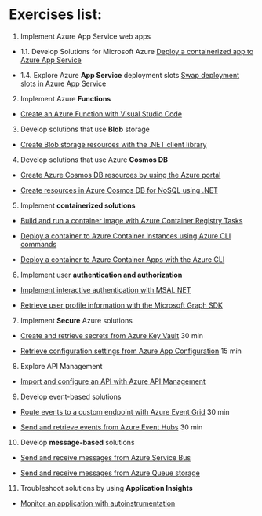# Exercises list:

1. Implement Azure App Service web apps

* 1.1.  Develop Solutions for Microsoft Azure [Deploy a containerized app to Azure App Service](https://microsoftlearning.github.io/mslearn-azure-developer/instructions/azure-app-service/01-app-service-deploy-container.html)

* 1.4. Explore Azure **App Service** deployment slots
[Swap deployment slots in Azure App Service](https://microsoftlearning.github.io/mslearn-azure-developer/instructions/azure-app-service/02-app-service-deployment-slots.html)

2. Implement Azure **Functions**

* [Create an Azure Function with Visual Studio Code](https://microsoftlearning.github.io/mslearn-azure-developer/instructions/azure-functions/01-functions-create-vscode-http.html)

3. Develop solutions that use **Blob** storage

* [Create Blob storage resources with the .NET client library](https://microsoftlearning.github.io/mslearn-azure-developer/instructions/azure-storage/01-blob-storage-resources-dotnet.html)

4. Develop solutions that use Azure **Cosmos DB**

* [Create Azure Cosmos DB resources by using the Azure portal](https://learn.microsoft.com/en-us/training/modules/explore-azure-cosmos-db/8-create-cosmos-db-resources-portal)

* [Create resources in Azure Cosmos DB for NoSQL using .NET](https://learn.microsoft.com/en-us/training/modules/work-with-cosmos-db/3-exercise-work-cosmos-db-dotnet)

5. Implement **containerized solutions**

* [Build and run a container image with Azure Container Registry Tasks](https://microsoftlearning.github.io/mslearn-azure-developer/instructions/azure-container-services/01-container-image-acr-tasks.html)

* [Deploy a container to Azure Container Instances using Azure CLI commands](https://microsoftlearning.github.io/mslearn-azure-developer/instructions/azure-container-services/02-run-container-aci.html)

* [Deploy a container to Azure Container Apps with the Azure CLI](https://microsoftlearning.github.io/mslearn-azure-developer/instructions/azure-container-services/03-deploy-to-container-apps.html)

6. Implement user **authentication and authorization**

* [Implement interactive authentication with MSAL.NET](https://microsoftlearning.github.io/mslearn-azure-developer/instructions/azure-app-auth/01-msal-interactive-auth.html)

* [Retrieve user profile information with the Microsoft Graph SDK](https://microsoftlearning.github.io/mslearn-azure-developer/instructions/azure-app-auth/02-graph-user-profile.html)

7. Implement **Secure** Azure solutions

* [Create and retrieve secrets from Azure Key Vault](https://microsoftlearning.github.io/mslearn-azure-developer/instructions/azure-secure-solutions/01-key-vault-store-retrieve.html) 30 min

* [Retrieve configuration settings from Azure App Configuration](https://microsoftlearning.github.io/mslearn-azure-developer/instructions/azure-secure-solutions/02-app-config-retrieve.html) 15 min

8. Explore API Management

* [Import and configure an API with Azure API Management](https://microsoftlearning.github.io/mslearn-azure-developer/instructions/azure-api-mgmt/01-api-mgmt-import-api.html)

9. Develop event-based solutions

* [Route events to a custom endpoint with Azure Event Grid](https://microsoftlearning.github.io/mslearn-azure-developer/instructions/azure-events-messages/01-event-grid-events-to-endpoint.html) 30 min

* [Send and retrieve events from Azure Event Hubs](https://microsoftlearning.github.io/mslearn-azure-developer/instructions/azure-events-messages/02-event-hubs-send-receive.html) 30 min

10. Develop **message-based** solutions

* [Send and receive messages from Azure Service Bus](https://microsoftlearning.github.io/mslearn-azure-developer/instructions/azure-events-messages/03-service-bus-send-receive.html)

* [Send and receive messages from Azure Queue storage](https://microsoftlearning.github.io/mslearn-azure-developer/instructions/azure-events-messages/04-queue-storage-send-receive.html)

11. Troubleshoot solutions by using **Application Insights**

* [Monitor an application with autoinstrumentation](https://microsoftlearning.github.io/mslearn-azure-developer/instructions/azure-app-insights/01-app-insights-auto-instrument.html)


